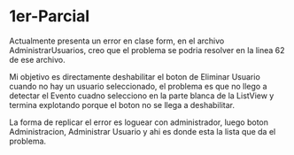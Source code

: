 # 1er-Parcial
Actualmente presenta un error en clase form, en el archivo AdministrarUsuarios, creo que el problema se podria resolver en la linea 62 de ese archivo.

Mi objetivo es directamente deshabilitar el boton de Eliminar Usuario cuando no hay un usuario seleccionado, el problema es que no llego a detectar el Evento cuadno 
selecciono en la parte blanca de la ListView y termina explotando porque el boton no se llega a deshabilitar.

La forma de replicar el error es loguear con administrador, luego boton Administracion, Administrar Usuario y ahi es donde esta la lista que da el problema.
